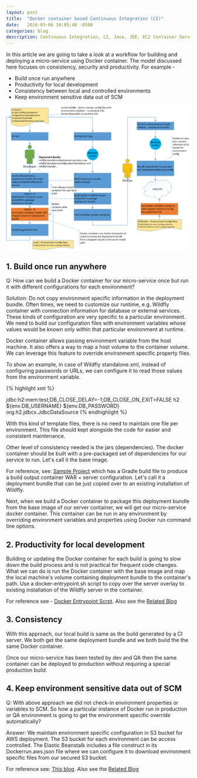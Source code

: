 ```yaml
---
layout: post
title:  "Docker container based Continuous Integration (CI)"
date:   2016-03-06 10:05:48 -0500
categories: blog
description: Continuous Integration, CI, Java, JEE, EC2 Container Service, Configuration, Docker Container, JBoss Wildfly, Amazon Elastic Beanstalk
---
```

In this article we are going to take a look at a workflow for building and deploying a
micro-service using Docker container. The model discussed here focuses on 
consistency, security and productivity. For example - 

* Build once run anywhere
* Productivity for local development
* Consistency between local and controlled environments
* Keep environment sensitive data out of SCM 

![Docker Based CI](/res/docker-based-ci.png)

## 1. Build once run anywhere

Q: How can we build a Docker container for our micro-service once but run it with 
different configurations for each environment?

Solution: Do not copy environment specific information in the deployment bundle. 
Often times, we need to customize our runtime, e.g. Wildfly container with connection
information for database or external services. These kinds of configuration are
very specific to a particular environment. We need to build our configuration files
with environment variables whose values would be known only within that particular
environment at runtime.

Docker container allows passing environment variable from the host machine. It also
offers a way to map a host volume to the container volume. We can leverage this
feature to override environment specific property files.

To show an example, in case of Wildfly standalone.xml, instead of configuring
passwords or URLs, we can configure it to read those values from the environment
variable. 

{% highlight xml %}
<system-properties>
    <property name="my.app.remote.service.config.file" value="${jboss.server.config.dir}/myapp/service.config"/>
</system-properties>

<subsystem xmlns="urn:jboss:domain:datasources:2.0">
    <datasources>
        <datasource jndi-name="java:jboss/datasources/ExampleDS" pool-name="ExampleDS" enabled="true" use-java-context="true">
            <connection-url>jdbc:h2:mem:test;DB_CLOSE_DELAY=-1;DB_CLOSE_ON_EXIT=FALSE</connection-url>
            <driver>h2</driver>
            <security>
                <user-name>${env.DB_USERNAME}</user-name>
                <password>${env.DB_PASSWORD}</password>
            </security>
        </datasource>
        <drivers>
            <driver name="h2" module="com.h2database.h2">
                <xa-datasource-class>org.h2.jdbcx.JdbcDataSource</xa-datasource-class>
            </driver>
        </drivers>
    </datasources>
</subsystem>
{% endhighlight %}

With this kind of template files, there is no need to maintain one file per 
environment. This file should kept alongside the code for easier and consistent
maintenance.

Other level of consistency needed is the jars (dependencies). The docker container
should be built with a pre-packaged set of dependencies for our service to run.
Let's call it the base image.

For reference, see: [Sample Project]("https://github.com/sixturtle/examples/tree/master/jee-fuse")
which has a Gradle build file to produce a build output container WAR + server configuration.
Let's call it a deployment bundle that can be just copied over to an existing installation of
Wildfly.

Next, when we build a Docker container to package this deployment bundle from the
base image of our server container, we will get our micro-service docker container. 
This container can be run in any environment by overriding environment variables 
and properties using Docker run command line options.


## 2. Productivity for local development

Building or updating the Docker container for each build is going to slow down
the build process and is not practical for frequent code changes. What we can do
is run the Docker container with the base image and map the local machine's
volume containing deployment bundle to the container's path. Use a 
docker-entrypoint.sh script to copy over the server overlay to existing installation
of the Wildfly server in the container.

For reference see - [Docker Entrypoint Scrpt]("https://github.com/sixturtle/examples/tree/master/docker/wildfly-ex").
Also see the [Related Blog](/blog/2015/03/20/one-container-many-envs.html)

## 3. Consistency

With this approach, our local build is same as the build generated by a CI server. 
We both get the same deployment bundle and we both build the the same Docker container.

Once our micro-service has been tested by dev and QA then the same container can be
deployed to production without requiring a special production build.

## 4. Keep environment sensitive data out of SCM

Q: With above approach we did not check-in environment properties or variables
to SCM. So how a particular instance of Docker run in production or QA environment
is going to get the environment specific override automatically?

Answer: We maintain environment specific configuration in S3 bucket for AWS deployment.
The S3 bucket for each environment can be access controlled. The Elastic Beanstalk
includes a file construct in its Dockerrun.aws.json file where we can configure it
to download environment specific files from our secured S3 bucket.

For reference see: [This blog](/blog/2015/03/28/jee-wildfly-beanstalk.html).
Also see the [Related Blog](/blog/2015/03/20/one-container-many-envs.html)
